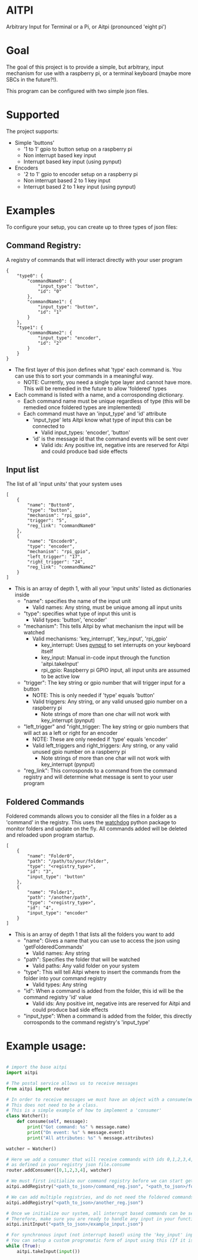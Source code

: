 # AITPI
Arbitrary Input for Terminal or a Pi, or Aitpi (pronounced 'eight pi')

# Goal
The goal of this project is to provide a simple, but arbitrary, input
mechanism for use with a raspberry pi, or a terminal keyboard (maybe more SBCs in the future?!).

This program can be configured with two simple json files.

# Supported
The project supports:
- Simple 'buttons'
    - '1 to 1' gpio to button setup on a raspberry pi
    - Non interrupt based key input
    - Interrupt based key input (using pynput)
- Encoders
    - '2 to 1' gpio to encoder setup on a raspberry pi
    - Non interrupt based 2 to 1 key input
    - Interrupt based 2 to 1 key input (using pynput)

# Examples
To configure your setup, you can create up to three types of json files:

## Command Registry:
A registry of commands that will interact directly with your user program
```
{
    "type0": {
        "commandName0": {
            "input_type": "button",
            "id": "0"
        },
        "commandName1": {
            "input_type": "button",
            "id": "1"
        }
    },
    "type1": {
        "commandName2": {
            "input_type": "encoder",
            "id": "2"
        }
    }
}
```
- The first layer of this json defines what 'type' each command is. You can use this to sort your commands in a meaningful way.
    - NOTE: Currently, you need a single type layer and cannot have more. This will be remedied in the future to allow 'foldered' types
- Each command is listed with a name, and a corrosponding dictionary.
    - Each command name must be unique regardless of type (this will be remedied once foldered types are implemented)
    - Each command must have an 'input_type' and 'id' attribute
        - 'input_type' lets Aitpi know what type of input this can be connected to
            - Valid input_types: 'encoder', 'button'
        - 'id' is the message id that the command events will be sent over
            - Valid ids: Any positive int, negative ints are reserved for Aitpi and could produce bad side effects

## Input list
The list of all 'input units' that your system uses
```
[
    {
        "name": "Button0",
        "type": "button",
        "mechanism": "rpi_gpio",
        "trigger": "5",
        "reg_link": "commandName0"
    },
    {
        "name": "Encoder0",
        "type": "encoder",
        "mechanism": "rpi_gpio",
        "left_trigger": "17",
        "right_trigger": "24",
        "reg_link": "commandName2"
    }
]
```
- This is an array of depth 1, with all your 'input units' listed as dictionaries inside
    - "name": specifies the name of the input unit
        - Valid names: Any string, must be unique among all input units
    - "type": specifies what type of input this unit is
        - Valid types: 'button', 'encoder'
    - "mechanism": This tells Aitpi by what mechanism the input will be watched
        - Valid mechanisms: 'key_interrupt', 'key_input', 'rpi_gpio'
            - key_interrupt: Uses [pynput](https://pypi.org/project/pynput/) to set interrupts on your keyboard itself
            - key_input: Manual in-code input through the function 'aitpi.takeInput'
            - rpi_gpio: Raspberry pi GPIO input, all input units are assumed to be active low
    - "trigger": The key string or gpio number that will trigger input for a button
        - NOTE: This is only needed if 'type' equals 'button'
        - Valid triggers: Any string, or any valid unused gpio number on a raspberry pi
            - Note strings of more than one char will not work with key_interrupt (pynput)
    - "left_trigger" and "right_trigger: The key string or gpio numbers that will act as a left or right for an encoder
        - NOTE: These are only needed if 'type' equals 'encoder'
        - Valid left_triggers and right_triggers: Any string, or any valid unused gpio number on a raspberry pi
            - Note strings of more than one char will not work with key_interrupt (pynput)
    - "reg_link": This corrosponds to a command from the command registry and will determine what message is sent to your user program

## Foldered Commands
Foldered commands allows you to consider all the files in a folder as a 'command' in the registry.
This uses the [watchdog](https://pythonhosted.org/watchdog/) python package to monitor folders and update on the fly.
All commands added will be deleted and reloaded upon program startup.
```
[
    {
        "name": "Folder0",
        "path": "/path/to/your/folder",
        "type": "<registry_type>",
        "id": "3",
        "input_type": "button"
    },
    {
        "name": "Folder1",
        "path": "/another/path",
        "type": "<registry_type>",
        "id": "4",
        "input_type": "encoder"
    }
]
```
- This is an array of depth 1 that lists all the folders you want to add
    - "name": Gives a name that you can use to access the json using 'getFolderedCommands'
        - Valid names: Any string
    - "path": Specifies the folder that will be watched
        - Valid paths: Any valid folder on your system
    - "type": This will tell Aitpi where to insert the commands from the folder into your command registry
        - Valid types: Any string
    - "id": When a command is added from the folder, this id will be the command registry 'id' value
        - Valid ids: Any positive int, negative ints are reserved for Aitpi and could produce bad side effects
    - "input_type": When a command is added from the folder, this directly corrosponds to the command registry's 'input_type'


# Example usage:
```python

# import the base aitpi
import aitpi

# The postal service allows us to receive messages
from aitpi import router

# In order to receive messages we must have an object with a consume(message) function
# This does not need to be a class.
# This is a simple example of how to implement a 'consumer'
class Watcher():
    def consume(self, message):
        print("Got command: %s" % message.name)
        print("On event: %s" % message.event)
        print("All attributes: %s" % message.attributes)

watcher = Watcher()

# Here we add a consumer that will receive commands with ids 0,1,2,3,4, these ids are the sameconsume
# as defined in your registry json file.consume
router.addConsumer([0,1,2,3,4], watcher)

# We must first initialize our command registry before we can start getting input
aitpi.addRegistry("<path_to_json>/command_reg.json", "<path_to_json>/foldered_commands.json")

# We can add multiple registries, and do not need the foldered commands
aitpi.addRegistry("<path_to_json>/another_reg.json")

# Once we initialize our system, all interrupt based commands can be sent imediately.
# Therefore, make sure you are ready to handle any input in your functions before calling this.
aitpi.initInput("<path_to_json>/example_input.json")

# For synchronous input (not interrupt based) using the 'key_input' input mechanism is desireable
# You can setup a custom progromatic form of input using this (If it is good enough, add it to AITPI!)
while (True):
    aitpi.takeInput(input())
```